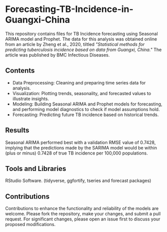 # Forecasting-TB-Incidence-in-Guangxi-China
This repository contains files for TB Incidence forecasting using Seasonal ARIMA model and Prophet. The data for this analysis was obtained online from an article by Zheng et al., 2020, tiltled *"Statistical methods for predicting tuberculosis incidence based on data from Guangxi, China."* The article was published by BMC Infectious Diseases.

## Contents

* Data Preprocessing: Cleaning and preparing time series data for analysis.
* Visualization: Plotting trends, seasonality, and forecasted values to illustrate insights.
* Modeling: Building Seasonal ARIMA and Prophet models for forecasting, and performing model diagnostics to check if model assumptions hold.
* Forecasting: Predicting future TB incidence based on historical trends.

## Results

Seasonal ARIMA performed best with a validation RMSE value of 0.7428, implying that the predictions made by the SARIMA model would be within (plus or minus) 0.7428 of true TB incidence per 100,000 populations.

## Tools and Libraries

RStudio Software. (tidyverse, ggfortify, tseries and forecast packages)

## Contributions

Contributions to enhance the functionality and reliability of the models are welcome. Please fork the repository, make your changes, and submit a pull request. For significant changes, please open an issue first to discuss your proposed modifications.
